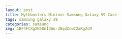 ```yaml
---
layout: post
title: Mythbusters Minions Samsung Galaxy S9 Case
tags: samsung galaxy s9
categories: samsung
img: 1BF4FCXgXN58nIdWo-3NqdZcwC2aKgZcM
---
```

